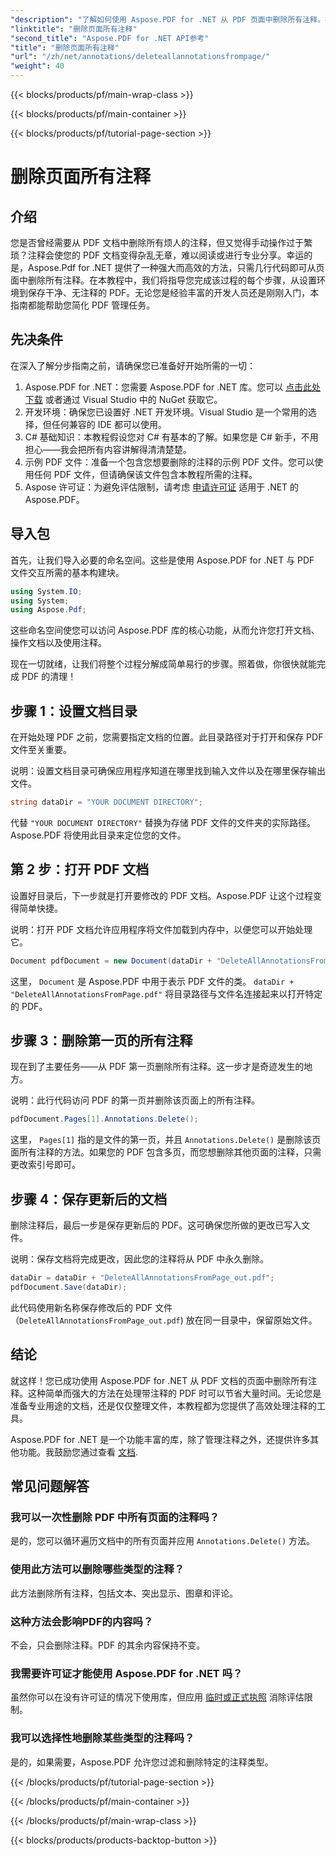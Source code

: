 ```yaml
---
"description": "了解如何使用 Aspose.PDF for .NET 从 PDF 页面中删除所有注释。按照我们的分步指南，高效地清理您的 PDF。"
"linktitle": "删除页面所有注释"
"second_title": "Aspose.PDF for .NET API参考"
"title": "删除页面所有注释"
"url": "/zh/net/annotations/deleteallannotationsfrompage/"
"weight": 40
---
```


{{< blocks/products/pf/main-wrap-class >}}

{{< blocks/products/pf/main-container >}}

{{< blocks/products/pf/tutorial-page-section >}}

# 删除页面所有注释

## 介绍
您是否曾经需要从 PDF 文档中删除所有烦人的注释，但又觉得手动操作过于繁琐？注释会使您的 PDF 文档变得杂乱无章，难以阅读或进行专业分享。幸运的是，Aspose.Pdf for .NET 提供了一种强大而高效的方法，只需几行代码即可从页面中删除所有注释。在本教程中，我们将指导您完成该过程的每个步骤，从设置环境到保存干净、无注释的 PDF。无论您是经验丰富的开发人员还是刚刚入门，本指南都能帮助您简化 PDF 管理任务。

## 先决条件

在深入了解分步指南之前，请确保您已准备好开始所需的一切：

1. Aspose.PDF for .NET：您需要 Aspose.PDF for .NET 库。您可以 [点击此处下载](https://releases.aspose.com/pdf/net/) 或者通过 Visual Studio 中的 NuGet 获取它。
2. 开发环境：确保您已设置好 .NET 开发环境。Visual Studio 是一个常用的选择，但任何兼容的 IDE 都可以使用。
3. C# 基础知识：本教程假设您对 C# 有基本的了解。如果您是 C# 新手，不用担心——我会把所有内容讲解得清清楚楚。
4. 示例 PDF 文件：准备一个包含您想要删除的注释的示例 PDF 文件。您可以使用任何 PDF 文件，但请确保该文件包含本教程所需的注释。
5. Aspose 许可证：为避免评估限制，请考虑 [申请许可证](https://purchase.aspose.com/temporary-license/) 适用于 .NET 的 Aspose.PDF。

## 导入包

首先，让我们导入必要的命名空间。这些是使用 Aspose.PDF for .NET 与 PDF 文件交互所需的基本构建块。

```csharp
using System.IO;
using System;
using Aspose.Pdf;
```

这些命名空间使您可以访问 Aspose.PDF 库的核心功能，从而允许您打开文档、操作文档以及使用注释。

现在一切就绪，让我们将整个过程分解成简单易行的步骤。照着做，你很快就能完成 PDF 的清理！

## 步骤 1：设置文档目录

在开始处理 PDF 之前，您需要指定文档的位置。此目录路径对于打开和保存 PDF 文件至关重要。

说明：设置文档目录可确保应用程序知道在哪里找到输入文件以及在哪里保存输出文件。

```csharp
string dataDir = "YOUR DOCUMENT DIRECTORY";
```

代替 `"YOUR DOCUMENT DIRECTORY"` 替换为存储 PDF 文件的文件夹的实际路径。Aspose.PDF 将使用此目录来定位您的文件。

## 第 2 步：打开 PDF 文档

设置好目录后，下一步就是打开要修改的 PDF 文档。Aspose.PDF 让这个过程变得简单快捷。

说明：打开 PDF 文档允许应用程序将文件加载到内存中，以便您可以开始处理它。

```csharp
Document pdfDocument = new Document(dataDir + "DeleteAllAnnotationsFromPage.pdf");
```

这里， `Document` 是 Aspose.PDF 中用于表示 PDF 文件的类。 `dataDir + "DeleteAllAnnotationsFromPage.pdf"` 将目录路径与文件名连接起来以打开特定的 PDF。

## 步骤 3：删除第一页的所有注释

现在到了主要任务——从 PDF 第一页删除所有注释。这一步才是奇迹发生的地方。

说明：此行代码访问 PDF 的第一页并删除该页面上的所有注释。

```csharp
pdfDocument.Pages[1].Annotations.Delete();
```

这里， `Pages[1]` 指的是文件的第一页，并且 `Annotations.Delete()` 是删除该页面所有注释的方法。如果您的 PDF 包含多页，而您想删除其他页面的注释，只需更改索引号即可。

## 步骤 4：保存更新后的文档

删除注释后，最后一步是保存更新后的 PDF。这可确保您所做的更改已写入文件。

说明：保存文档将完成更改，因此您的注释将从 PDF 中永久删除。

```csharp
dataDir = dataDir + "DeleteAllAnnotationsFromPage_out.pdf";
pdfDocument.Save(dataDir);
```

此代码使用新名称保存修改后的 PDF 文件（`DeleteAllAnnotationsFromPage_out.pdf`) 放在同一目录中，保留原始文件。

## 结论

就这样！您已成功使用 Aspose.PDF for .NET 从 PDF 文档的页面中删除所有注释。这种简单而强大的方法在处理带注释的 PDF 时可以节省大量时间。无论您是准备专业用途的文档，还是仅仅整理文件，本教程都为您提供了高效处理注释的工具。

Aspose.PDF for .NET 是一个功能丰富的库，除了管理注释之外，还提供许多其他功能。我鼓励您通过查看 [文档](https://reference。aspose.com/pdf/net/).

## 常见问题解答

### 我可以一次性删除 PDF 中所有页面的注释吗？
是的，您可以循环遍历文档中的所有页面并应用 `Annotations.Delete()` 方法。

### 使用此方法可以删除哪些类型的注释？
此方法删除所有注释，包括文本、突出显示、图章和评论。

### 这种方法会影响PDF的内容吗？
不会，只会删除注释。PDF 的其余内容保持不变。

### 我需要许可证才能使用 Aspose.PDF for .NET 吗？
虽然你可以在没有许可证的情况下使用库，但应用 [临时或正式执照](https://purchase.aspose.com/temporary-license/) 消除评估限制。

### 我可以选择性地删除某些类型的注释吗？
是的，如果需要，Aspose.PDF 允许您过滤和删除特定的注释类型。

{{< /blocks/products/pf/tutorial-page-section >}}

{{< /blocks/products/pf/main-container >}}

{{< /blocks/products/pf/main-wrap-class >}}

{{< blocks/products/products-backtop-button >}}